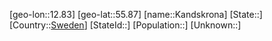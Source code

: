 ﻿---
location: [55.87,12.83]
type: City
tags:
- geo/City


SpocWebEntityId: 31289
isDeleted: false
confidential: public

---
[geo-lon::12.83]
[geo-lat::55.87]
[name::Kandskrona]
[State::]
[Country::[Sweden](geo/Continent/Europe/Sweden.md)]
[StateId::]
[Population::]
[Unknown::]


